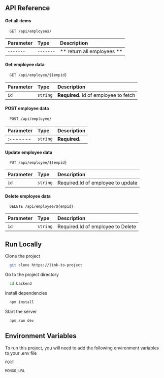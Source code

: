 
## API Reference

#### Get all items

```http
  GET /api/employees/
```

| Parameter | Type     | Description                |
| :-------- | :------- | :------------------------- |
| `-------` | `-------` | ** return all employees **|

#### Get employee data

```http
  GET /api/employee/${empid}
```

| Parameter | Type     | Description                       |
| :-------- | :------- | :-------------------------------- |
| `id`      | `string` | **Required**. Id of employee to fetch |


#### POST employee data

```http
  POST /api/employee/
```

| Parameter | Type     | Description                       |
| :-------- | :------- | :-------------------------------- |
| :-------  | `string` | **Required**.                     |


#### Update employee data

```http
  PUT /api/employee/${empid}
```

| Parameter | Type     | Description                       |
| :-------- | :------- | :-------------------------------- |
| `id`      | `string` | Required.Id of employee to update |


#### Delete employee data

```http
  DELETE /api/employee/${empid}
```

| Parameter | Type     | Description                       |
| :-------- | :------- | :-------------------------------- |
| `id`      | `string` | Required.Id of employee to Delete |



## Run Locally

Clone the project

```bash
  git clone https://link-to-project
```

Go to the project directory

```bash
  cd backend
```

Install dependencies

```bash
  npm install
```

Start the server

```bash
  npm run dev
```

## Environment Variables

To run this project, you will need to add the following environment variables to your .env file

`PORT`

`MONGO_URL`
